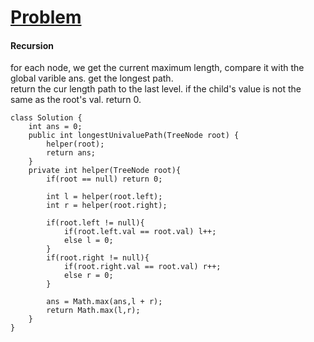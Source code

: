 # [Problem](https://leetcode.com/problems/longest-univalue-path/)

#### Recursion
for each node, we get the current maximum length, compare it with the global varible ans. get the longest path.  
return the cur length path to the last level. if the child's value is not the same as the root's val. return 0.
````
class Solution {
    int ans = 0;
    public int longestUnivaluePath(TreeNode root) {
        helper(root);
        return ans;
    }
    private int helper(TreeNode root){
        if(root == null) return 0;
        
        int l = helper(root.left);
        int r = helper(root.right);

        if(root.left != null){
            if(root.left.val == root.val) l++;
            else l = 0;
        }
        if(root.right != null){
            if(root.right.val == root.val) r++;
            else r = 0;
        }
        
        ans = Math.max(ans,l + r);
        return Math.max(l,r);
    }
}
````
